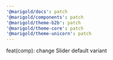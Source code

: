 ```yaml
---
'@marigold/docs': patch
'@marigold/components': patch
'@marigold/theme-b2b': patch
'@marigold/theme-core': patch
'@marigold/theme-unicorn': patch
---
```


feat(comp): change Slider default variant
